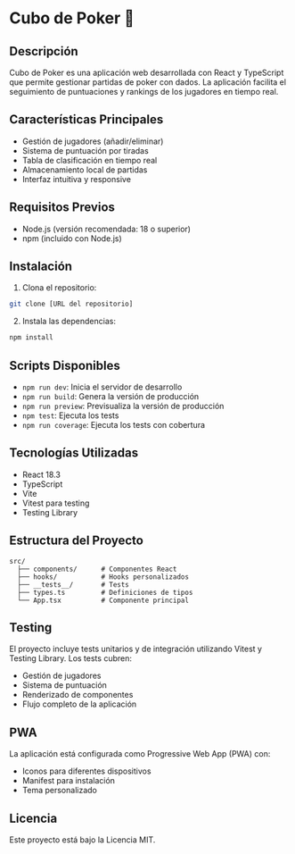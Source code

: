 # Cubo de Poker 🎲

## Descripción
Cubo de Poker es una aplicación web desarrollada con React y TypeScript que permite gestionar partidas de poker con dados. La aplicación facilita el seguimiento de puntuaciones y rankings de los jugadores en tiempo real.

## Características Principales
- Gestión de jugadores (añadir/eliminar)
- Sistema de puntuación por tiradas
- Tabla de clasificación en tiempo real
- Almacenamiento local de partidas
- Interfaz intuitiva y responsive

## Requisitos Previos
- Node.js (versión recomendada: 18 o superior)
- npm (incluido con Node.js)

## Instalación
1. Clona el repositorio:
```bash
git clone [URL del repositorio]
```

2. Instala las dependencias:
```bash
npm install
```

## Scripts Disponibles
- `npm run dev`: Inicia el servidor de desarrollo
- `npm run build`: Genera la versión de producción
- `npm run preview`: Previsualiza la versión de producción
- `npm test`: Ejecuta los tests
- `npm run coverage`: Ejecuta los tests con cobertura

## Tecnologías Utilizadas
- React 18.3
- TypeScript
- Vite
- Vitest para testing
- Testing Library

## Estructura del Proyecto
```
src/
  ├── components/      # Componentes React
  ├── hooks/           # Hooks personalizados
  ├── __tests__/       # Tests
  ├── types.ts         # Definiciones de tipos
  └── App.tsx          # Componente principal
```

## Testing
El proyecto incluye tests unitarios y de integración utilizando Vitest y Testing Library. Los tests cubren:
- Gestión de jugadores
- Sistema de puntuación
- Renderizado de componentes
- Flujo completo de la aplicación

## PWA
La aplicación está configurada como Progressive Web App (PWA) con:
- Iconos para diferentes dispositivos
- Manifest para instalación
- Tema personalizado

## Licencia
Este proyecto está bajo la Licencia MIT.
